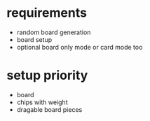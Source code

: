 # requirements

- random board generation
- board setup
- optional board only mode or card mode too 

# setup priority

- board
- chips with weight
- dragable board pieces
